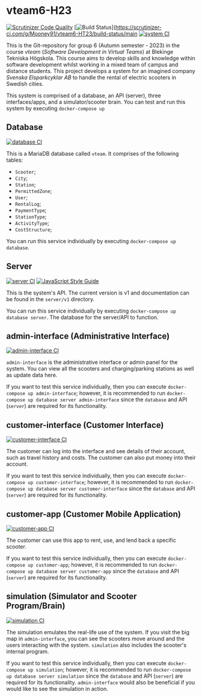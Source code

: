 # vteam6-H23

[![Scrutinizer Code Quality](https://scrutinizer-ci.com/g/Mooney91/vteam6-HT23/badges/quality-score.png?b=main)](https://scrutinizer-ci.com/g/Mooney91/vteam6-HT23/?branch=main) [![Build Status](https://scrutinizer-ci.com/g/Mooney91/vteam6-HT23/badges/build.png?b=main)](https://scrutinizer-ci.com/g/Mooney91/vteam6-HT23/build-status/main [![system CI](https://github.com/Mooney91/vteam6-HT23/actions/workflows/node.js.yml/badge.svg)](https://github.com/Mooney91/vteam6-HT23/actions/workflows/node.js.yml)

This is the Git-repository for group 6 (Autumn semester - 2023) in the course *vteam* (*Software Development in Virtual Teams*) at Blekinge Tekniska Högskola. This course aims to develop skills and knowledge within software development whilst working in a mixed team of campus and distance students. This project develops a system for an imagined company *Svenska Elsparkcyklar AB* to handle the rental of electric scooters in Swedish cities.

This system is comprised of a database, an API (server), three interfaces/apps, and a simulator/scooter brain. You can test and run this system by executing `docker-compose up`

## Database

[![database CI](https://github.com/Mooney91/vteam6-HT23/actions/workflows/database.yml/badge.svg)](https://github.com/Mooney91/vteam6-HT23/actions/workflows/database.yml)

This is a MariaDB database called `vteam`. It comprises of the following tables:
- `Scooter`;
- `City`;
- `Station`;
- `PermittedZone`;
- `User`;
- `RentalLog`;
- `PaymentType`;
- `StationType`;
- `ActivityType`;
- `CostStructure`;

You can run this service individually by executing `docker-compose up database`.

## Server

[![server CI](https://github.com/Mooney91/vteam6-HT23/actions/workflows/server.yml/badge.svg)](https://github.com/Mooney91/vteam6-HT23/actions/workflows/server.yml) [![JavaScript Style Guide](https://img.shields.io/badge/code_style-standard-brightgreen.svg)](https://standardjs.com)

This is the system's API. The current version is v1 and documentation can be found in the `server/v1` directory. 

You can run this service individually by executing `docker-compose up database server`. The database for the server/API to function.

## admin-interface (Administrative Interface)

[![admin-interface CI](https://github.com/Mooney91/vteam6-HT23/actions/workflows/admin-interface.yml/badge.svg)](https://github.com/Mooney91/vteam6-HT23/actions/workflows/admin-interface.yml)

`admin-interface` is the administrative interface or admin panel for the system. You can view all the scooters and charging/parking stations as well as update data here.

If you want to test this service individually, then you can execute `docker-compose up admin-interface`; however, it is recommended to run `docker-compose up database server admin-interface` since the `database` and API (`server`) are required  for its functionality.

## customer-interface (Customer Interface)

[![customer-interface CI](https://github.com/Mooney91/vteam6-HT23/actions/workflows/customer-interface.yml/badge.svg)](https://github.com/Mooney91/vteam6-HT23/actions/workflows/customer-interface.yml)

The customer can log into the interface and see details of their account, such as travel history and costs. The customer can also put money into their account.

If you want to test this service individually, then you can execute `docker-compose up customer-interface`; however, it is recommended to run `docker-compose up database server customer-interface` since the `database` and API (`server`) are required  for its functionality.

## customer-app (Customer Mobile Application)

[![customer-app CI](https://github.com/Mooney91/vteam6-HT23/actions/workflows/customer-app.yml/badge.svg)](https://github.com/Mooney91/vteam6-HT23/actions/workflows/customer-app.yml)

The customer can use this app to rent, use, and lend back a specific scooter.

If you want to test this service individually, then you can execute `docker-compose up customer-app`; however, it is recommended to run `docker-compose up database server customer-app` since the `database` and API (`server`) are required for its functionality.

## simulation (Simulator and Scooter Program/Brain)

[![simulation CI](https://github.com/Mooney91/vteam6-HT23/actions/workflows/simulation.yml/badge.svg)](https://github.com/Mooney91/vteam6-HT23/actions/workflows/simulation.yml)

The simulation emulates the real-life use of the system. If you visit the big map in `admin-interface`, you can see the scooters move around and the users interacting with the system. `simulation` also includes the scooter's internal program.

If you want to test this service individually, then you can execute `docker-compose up simulation`; however, it is recommended to run `docker-compose up database server simulation` since the `database` and API (`server`) are required  for its functionality. `admin-interface` would also be beneficial if you would like to see the simulation in action.
